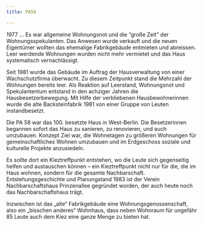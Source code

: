 ```yaml
---
title: PA58

---
```


1977 … Es war allgemeine Wohnungsnot und die “große Zeit” der Wohnungsspekulanten. Das Anwesen wurde verkauft und die neuen Eigentümer wollten das ehemalige Fabrikgebäude entmieten und abreissen. Leer werdende Wohnungen wurden nicht mehr vermietet und das Haus systematisch vernachlässigt.

Seit 1981 wurde das Gebäude im Auftrag der Hausverwaltung von einer Wachschutzfirma überwacht. Zu diesem Zeitpunkt stand die Mehrzahl der Wohnungen bereits leer. Als Reaktion auf Leerstand, Wohnungsnot und Spekulantentum entstand in den achziger Jahren die Hausbesetzerbewegung. Mit Hilfe der verbliebenen Hausbewohnerinnen wurde die alte Backsteinfabrik 1981 von einer Gruppe von Leuten instandbesetzt.

Die PA 58 war das 100. besetzte Haus in West-Berlin. Die Besetzerinnen begannen sofort das Haus zu sanieren, zu renovieren, und auch umzubauen. Konzept Ziel war, die Wohnetagen zu größeren Wohnungen für gemeinschaftliches Wohnen umzubauen und im Erdgeschoss soziale und kulturelle Projekte anzusiedeln. 

Es sollte dort ein Kieztreffpunkt entstehen, wo die Leute sich gegenseitig helfen und austauschen können – ein Kieztreffpunkt nicht nur für die, die im Haus wohnen, sondern für die gesamte Nachbarschaft. Entstehungsgeschichte und Planungstand 1983 ist der Verein Nachbarschaftshaus Prinzenallee gegründet worden, der auch heute noch das Nachbarschaftshaus trägt. 

Inzwischen ist das „alte“ Fabrikgebäude eine Wohnungsgenossenschaft, also ein „bisschen anderes“ Wohnhaus, dass neben Wohnraum für ungefähr 85 Leute auch dem Kiez eine ganze Menge zu bieten hat.